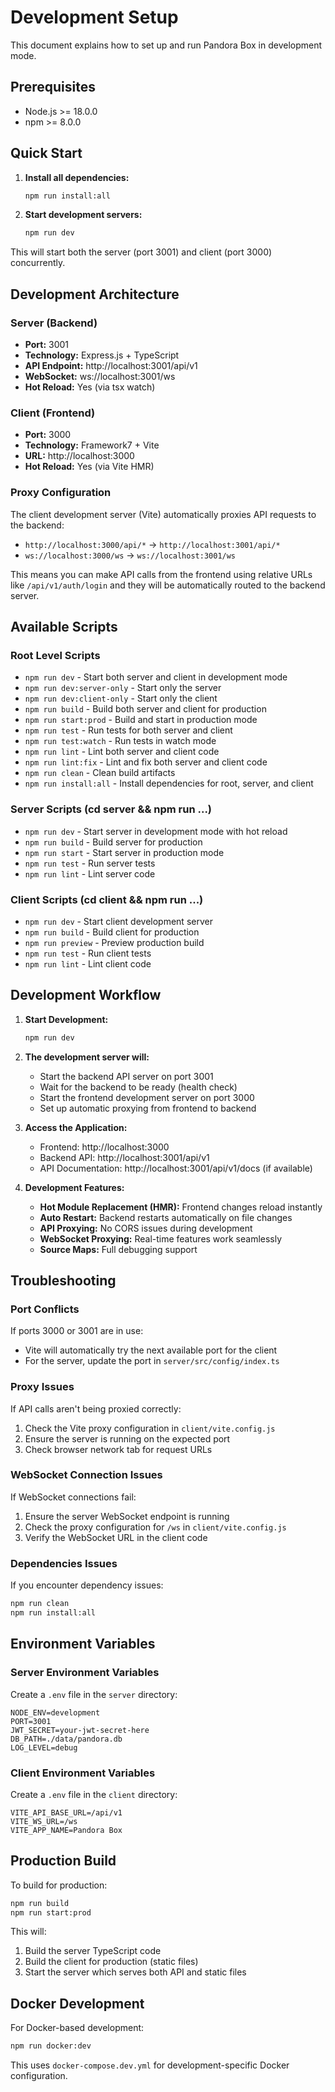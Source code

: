 # Development Setup

This document explains how to set up and run Pandora Box in development mode.

## Prerequisites

- Node.js >= 18.0.0
- npm >= 8.0.0

## Quick Start

1. **Install all dependencies:**
   ```bash
   npm run install:all
   ```

2. **Start development servers:**
   ```bash
   npm run dev
   ```

This will start both the server (port 3001) and client (port 3000) concurrently.

## Development Architecture

### Server (Backend)
- **Port:** 3001
- **Technology:** Express.js + TypeScript
- **API Endpoint:** http://localhost:3001/api/v1
- **WebSocket:** ws://localhost:3001/ws
- **Hot Reload:** Yes (via tsx watch)

### Client (Frontend)
- **Port:** 3000
- **Technology:** Framework7 + Vite
- **URL:** http://localhost:3000
- **Hot Reload:** Yes (via Vite HMR)

### Proxy Configuration

The client development server (Vite) automatically proxies API requests to the backend:

- `http://localhost:3000/api/*` → `http://localhost:3001/api/*`
- `ws://localhost:3000/ws` → `ws://localhost:3001/ws`

This means you can make API calls from the frontend using relative URLs like `/api/v1/auth/login` and they will be automatically routed to the backend server.

## Available Scripts

### Root Level Scripts

- `npm run dev` - Start both server and client in development mode
- `npm run dev:server-only` - Start only the server
- `npm run dev:client-only` - Start only the client
- `npm run build` - Build both server and client for production
- `npm run start:prod` - Build and start in production mode
- `npm run test` - Run tests for both server and client
- `npm run test:watch` - Run tests in watch mode
- `npm run lint` - Lint both server and client code
- `npm run lint:fix` - Lint and fix both server and client code
- `npm run clean` - Clean build artifacts
- `npm run install:all` - Install dependencies for root, server, and client

### Server Scripts (cd server && npm run ...)

- `npm run dev` - Start server in development mode with hot reload
- `npm run build` - Build server for production
- `npm run start` - Start server in production mode
- `npm run test` - Run server tests
- `npm run lint` - Lint server code

### Client Scripts (cd client && npm run ...)

- `npm run dev` - Start client development server
- `npm run build` - Build client for production
- `npm run preview` - Preview production build
- `npm run test` - Run client tests
- `npm run lint` - Lint client code

## Development Workflow

1. **Start Development:**
   ```bash
   npm run dev
   ```

2. **The development server will:**
   - Start the backend API server on port 3001
   - Wait for the backend to be ready (health check)
   - Start the frontend development server on port 3000
   - Set up automatic proxying from frontend to backend

3. **Access the Application:**
   - Frontend: http://localhost:3000
   - Backend API: http://localhost:3001/api/v1
   - API Documentation: http://localhost:3001/api/v1/docs (if available)

4. **Development Features:**
   - **Hot Module Replacement (HMR):** Frontend changes reload instantly
   - **Auto Restart:** Backend restarts automatically on file changes
   - **API Proxying:** No CORS issues during development
   - **WebSocket Proxying:** Real-time features work seamlessly
   - **Source Maps:** Full debugging support

## Troubleshooting

### Port Conflicts
If ports 3000 or 3001 are in use:
- Vite will automatically try the next available port for the client
- For the server, update the port in `server/src/config/index.ts`

### Proxy Issues
If API calls aren't being proxied correctly:
1. Check the Vite proxy configuration in `client/vite.config.js`
2. Ensure the server is running on the expected port
3. Check browser network tab for request URLs

### WebSocket Connection Issues
If WebSocket connections fail:
1. Ensure the server WebSocket endpoint is running
2. Check the proxy configuration for `/ws` in `client/vite.config.js`
3. Verify the WebSocket URL in the client code

### Dependencies Issues
If you encounter dependency issues:
```bash
npm run clean
npm run install:all
```

## Environment Variables

### Server Environment Variables
Create a `.env` file in the `server` directory:
```env
NODE_ENV=development
PORT=3001
JWT_SECRET=your-jwt-secret-here
DB_PATH=./data/pandora.db
LOG_LEVEL=debug
```

### Client Environment Variables
Create a `.env` file in the `client` directory:
```env
VITE_API_BASE_URL=/api/v1
VITE_WS_URL=/ws
VITE_APP_NAME=Pandora Box
```

## Production Build

To build for production:
```bash
npm run build
npm run start:prod
```

This will:
1. Build the server TypeScript code
2. Build the client for production (static files)
3. Start the server which serves both API and static files

## Docker Development

For Docker-based development:
```bash
npm run docker:dev
```

This uses `docker-compose.dev.yml` for development-specific Docker configuration.